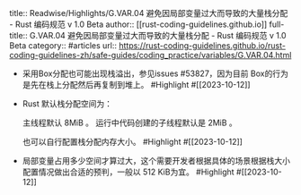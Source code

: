 title:: Readwise/Highlights/G.VAR.04 避免因局部变量过大而导致的大量栈分配 - Rust 编码规范 v 1.0 Beta
author:: [[rust-coding-guidelines.github.io]]
full-title:: G.VAR.04 避免因局部变量过大而导致的大量栈分配 - Rust 编码规范 v 1.0 Beta
category:: #articles
url:: https://rust-coding-guidelines.github.io/rust-coding-guidelines-zh/safe-guides/coding_practice/variables/G.VAR.04.html

- 采用Box<T>分配也可能出现栈溢出，参见issues #53827，因为目前 Box<T>的行为是先在栈上分配然后再复制到堆上。 #Highlight #[[2023-10-12]]
- Rust 默认栈分配空间为：
  
  主线程默认 8MiB 。
  运行中代码创建的子线程默认是 2MiB 。
  
  也可以自行配置栈分配内存大小。 #Highlight #[[2023-10-12]]
- 局部变量占用多少空间才算过大，这个需要开发者根据具体的场景根据栈大小配置情况做出合适的预判，一般以 512 KiB为宜。 #Highlight #[[2023-10-12]]